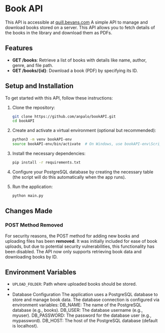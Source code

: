 # Book API
This API is accessible at [quill.bevans.com](https:quill.bevans.com)
A simple API to manage and download books stored on a server. This API allows you to fetch details of the books in the library and download them as PDFs.

## Features

- **GET /books**: Retrieve a list of books with details like name, author, genre, and file path.
- **GET /books/{id}**: Download a book (PDF) by specifying its ID.

## Setup and Installation

To get started with this API, follow these instructions:

1. Clone the repository:

    ```bash
    git clone https://github.com/anpalo/bookAPI.git
    cd bookAPI
    ```

2. Create and activate a virtual environment (optional but recommended):

    ```bash
    python3 -m venv bookAPI-env
    source bookAPI-env/bin/activate  # On Windows, use bookAPI-env\Scripts\activate
    ```

3. Install the necessary dependencies:

    ```bash
    pip install -r requirements.txt
    ```

4. Configure your PostgreSQL database by creating the necessary table (the script will do this automatically when the app runs).

5. Run the application:

    ```bash
    python main.py
    ```

## Changes Made

### POST Method Removed

For security reasons, the POST method for adding new books and uploading files has been **removed**. It was initially included for ease of book uploads, but due to potential security vulnerabilities, this functionality has been disabled. The API now only supports retrieving book data and downloading books by ID.

## Environment Variables

- `UPLOAD_FOLDER`: Path where uploaded books should be stored.
- 
- Database Configuration
The application uses a PostgreSQL database to store and manage book data. The database connection is configured via environment variables:
DB_NAME: The name of the PostgreSQL database (e.g., books).
DB_USER: The database username (e.g., myuser).
DB_PASSWORD: The password for the database user (e.g., mypassword).
DB_HOST: The host of the PostgreSQL database (default is localhost).

